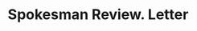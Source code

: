 ---
doi: 10.7916/D8RF7665
date_other: '1920'
date_other_textual: '1920'
form: correspondence
genre:
- Letters (correspondence)
name:
- Spokesman Review
object_in_context_url: https://biggert.cul.columbia.edu/items/view/ave_biggert_01601
subject_hierarchical_geographic:
- Spokane, Washington, United States
subject_name:
- Spokesman Review
title: Spokesman Review. Letter
sort_title: Spokesman Review. Letter
call_number: ave_biggert_01601
coordinates:
- 47.65888888888889,-117.42500000000001
pid: ave_biggert_01601
identifiers: ave_biggert_01601
canvas_id: ldpd:396860
permalink: "/items/ave_biggert_01601/"
layout: iiif-image-page
---